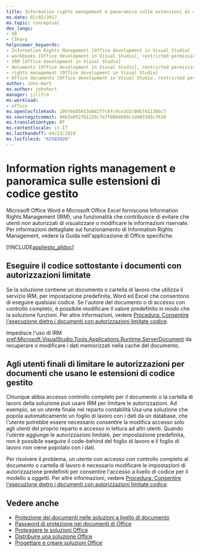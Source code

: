 ```yaml
---
title: Information rights management e panoramica sulle estensioni di codice gestito
ms.date: 02/02/2017
ms.topic: conceptual
dev_langs:
- VB
- CSharp
helpviewer_keywords:
- Information Rights Management [Office development in Visual Studio]
- workbooks [Office development in Visual Studio], restricted permissions
- IRM [Office development in Visual Studio]
- documents [Office development in Visual Studio], restricted permissions
- rights management [Office development in Visual Studio]
- Office documents [Office development in Visual Studio, restricted permissions
author: John-Hart
ms.author: johnhart
manager: jillfra
ms.workload:
- office
ms.openlocfilehash: 109f6b85653a842f7c6fc9ce2d2c09b74113bbc7
ms.sourcegitcommit: 94b3a052fb1229c7e7f8804b09c1d403385c7630
ms.translationtype: MT
ms.contentlocale: it-IT
ms.lasthandoff: 04/23/2019
ms.locfileid: "62583920"
---
```

# <a name="information-rights-management-and-managed-code-extensions-overview"></a>Information rights management e panoramica sulle estensioni di codice gestito
  Microsoft Office Word e Microsoft Office Excel forniscono Information Rights Management (IRM), una funzionalità che contribuisce di evitare che utenti non autorizzati di visualizzare o modificare le informazioni riservate. Per informazioni dettagliate sul funzionamento di Information Rights Management, vedere la Guida nell'applicazione di Office specifiche.

 [!INCLUDE[appliesto_alldoc](../vsto/includes/appliesto-alldoc-md.md)]

## <a name="run-code-behind-documents-with-restricted-permissions"></a>Eseguire il codice sottostante i documenti con autorizzazioni limitate
 Se la soluzione contiene un documento o cartella di lavoro che utilizza il servizio IRM, per impostazione predefinita, Word ed Excel che consentono di eseguire qualsiasi codice. Se l'autore del documento o di accesso con controllo completo, è possibile modificare il valore predefinito in modo che la soluzione funzioni. Per altre informazioni, vedere [Procedura: Consentire l'esecuzione dietro i documenti con autorizzazioni limitate codice](../vsto/how-to-permit-code-to-run-behind-documents-with-restricted-permissions.md).

 Impedisce l'uso di IRM <xref:Microsoft.VisualStudio.Tools.Applications.Runtime.ServerDocument> da recuperare o modificare i dati memorizzati nella cache del documento.

## <a name="end-users-to-restrict-permissions-to-documents-that-use-managed-code-extensions"></a>Agli utenti finali di limitare le autorizzazioni per documenti che usano le estensioni di codice gestito
 Chiunque abbia accesso controllo completo per il documento o la cartella di lavoro della soluzione può usare IRM per limitare le autorizzazioni. Ad esempio, se un utente finale nel reparto contabilità Usa una soluzione che popola automaticamente un foglio di lavoro con i dati da un database, che l'utente potrebbe essere necessario consentire la modifica accesso solo agli utenti del proprio reparto e accesso in lettura ad altri utenti. Quando l'utente aggiunge le autorizzazioni limitate, per impostazione predefinita, non è possibile eseguire il code-behind del foglio di lavoro e il foglio di lavoro non viene popolato con i dati.

 Per risolvere il problema, un utente con accesso con controllo completo al documento o cartella di lavoro è necessario modificare le impostazioni di autorizzazione predefiniti per consentire l'accesso a livello di codice per il modello a oggetti. Per altre informazioni, vedere [Procedura: Consentire l'esecuzione dietro i documenti con autorizzazioni limitate codice](../vsto/how-to-permit-code-to-run-behind-documents-with-restricted-permissions.md).

## <a name="see-also"></a>Vedere anche
- [Protezione dei documenti nelle soluzioni a livello di documento](../vsto/document-protection-in-document-level-solutions.md)
- [Password di protezione nei documenti di Office](../vsto/password-protection-on-office-documents.md)
- [Proteggere le soluzioni Office](../vsto/securing-office-solutions.md)
- [Distribuire una soluzione Office](../vsto/deploying-an-office-solution.md)
- [Progettare e creare soluzioni Office](../vsto/designing-and-creating-office-solutions.md)
